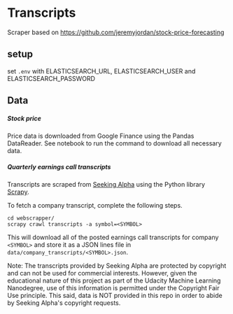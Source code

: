 # Transcripts
Scraper based on https://github.com/jeremyjordan/stock-price-forecasting

## setup
set `.env` with ELASTICSEARCH_URL, ELASTICSEARCH_USER and ELASTICSEARCH_PASSWORD

## Data
##### Stock price
Price data is downloaded from Google Finance using the Pandas DataReader. See notebook to run the command to download all necessary data.

##### Quarterly earnings call transcripts
Transcripts are scraped from [Seeking Alpha](https://seekingalpha.com/) using the Python library [Scrapy](https://docs.scrapy.org/en/latest/).

To fetch a company transcript, complete the following steps.

```
cd webscrapper/
scrapy crawl transcripts -a symbol=<SYMBOL>
```

This will download all of the posted earnings call transcripts for company `<SYMBOL>` and store it as a JSON lines file in `data/company_transcripts/<SYMBOL>.json`.

Note: The transcripts provided by Seeking Alpha are protected by copyright and can not be used for commercial interests. However, given the educational nature of this project as part of the Udacity Machine Learning Nanodegree, use of this information is permitted under the Copyright Fair Use principle. This said, data is NOT provided in this repo in order to abide by Seeking Alpha's copyright requests.
